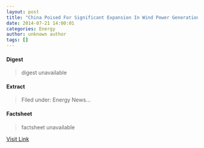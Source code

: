 ```yaml
---
layout: post
title: "China Poised For Significant Expansion In Wind Power Generation"
date: 2014-07-21 14:00:01
categories: Energy
author: unknown author
tags: []
---
```



#### Digest
>digest unavailable

#### Extract
>Filed under: Energy News...

#### Factsheet
>factsheet unavailable

[Visit Link](http://feedproxy.google.com/~r/AlternativeEnergyStocks/~3/hxnUXrUfepg/china_poised_for_significant_expansion_in_wind_power_generation.html)


